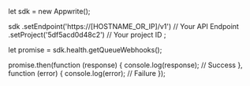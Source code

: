 let sdk = new Appwrite();

sdk
    .setEndpoint('https://[HOSTNAME_OR_IP]/v1') // Your API Endpoint
    .setProject('5df5acd0d48c2') // Your project ID
;

let promise = sdk.health.getQueueWebhooks();

promise.then(function (response) {
    console.log(response); // Success
}, function (error) {
    console.log(error); // Failure
});